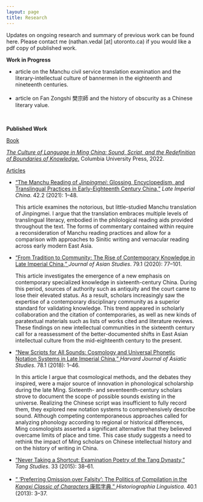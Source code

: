 ```yaml
---
layout: page
title: Research
---
```


<p>
Updates on ongoing research and summary of previous work can be found here. Please contact me (nathan.vedal [at] utoronto.ca) if you would like a pdf copy of published work.
</p>

<p>
  <b>Work in Progress</b>
</p>

<ul>
<li>
  article on the Manchu civil service translation examination and the literary-intellectual culture of bannermen in the eighteenth and nineteenth centuries.
</li>
<br>  
  <li>
  article on Fan Zongshi 樊宗師 and the history of obscurity as a Chinese literary value.
</li>
</ul>

  <br>
<p>
<b>Published Work</b>
</p>
<p>
  <u>Book</u>
  </p>

<a href="https://cup.columbia.edu/book/the-culture-of-language-in-ming-china/9780231200752/"> <i>The Culture of Language in Ming China: Sound, Script, and the Redefinition of Boundaries of Knowledge</i>.</a> Columbia University Press, 2022. 


  <u>Articles</u>

<ul>
<li>
 <a href="https://muse.jhu.edu/article/841263/"> “The Manchu Reading of <i>Jinpingmei</i>: Glossing, Encyclopedism, and Translingual Practices in Early-Eighteenth Century China,”</a> <i>Late Imperial China</i>. 42.2 (2021): 1–48.
</li>
<p>
This article examines the notorious, but little-studied Manchu translation of Jinpingmei. I argue that the translation embraces multiple levels of translingual literacy, embodied in the philological reading aids provided throughout the text. The forms of commentary contained within require a reconsideration of Manchu reading practices and allow for a comparison with approaches to Sinitic writing and vernacular reading across early modern East Asia.  
  </p>
<li>
<a href="https://www.cambridge.org/core/journals/journal-of-asian-studies/article/abs/from-tradition-to-community-the-rise-of-contemporary-knowledge-in-late-imperial-china/30ADE583D9489E807980184EF168F8C5/"> “From Tradition to Community: The Rise of Contemporary Knowledge in Late Imperial China,” </a> <i>Journal of Asian Studies</i>. 79.1 (2020): 77–101.
</li>
 <p>
This article investigates the emergence of a new emphasis on contemporary specialized knowledge in sixteenth-century China. During this period, sources of authority such as antiquity and the court came to lose their elevated status. As a result, scholars increasingly saw the expertise of a contemporary disciplinary community as a superior standard for validating knowledge. This trend appeared in scholarly collaboration and the citation of contemporaries, as well as new kinds of paratextual materials such as lists of works cited and literature reviews. These findings on new intellectual communities in the sixteenth century call for a reassessment of the better-documented shifts in East Asian intellectual culture from the mid-eighteenth century to the present.
  </p>
<li>
<a href="https://muse.jhu.edu/article/705115/"> “New Scripts for All Sounds: Cosmology and Universal Phonetic Notation Systems in Late Imperial China,” </a> <i>Harvard Journal of Asiatic Studies</i>. 78.1 (2018): 1–46.
</li>
 <p>
In this article I argue that cosmological methods, and the debates they inspired, were a major source of innovation in phonological scholarship during the late Ming. Sixteenth- and seventeenth-century scholars strove to document the scope of possible sounds existing in the universe. Realizing the Chinese script was insufficient to fully record them, they explored new notation systems to comprehensively describe sound. Although competing contemporaneous approaches called for analyzing phonology according to regional or historical differences, Ming cosmologists asserted a significant alternative that they believed overcame limits of place and time. This case study suggests a need to rethink the impact of Ming scholars on Chinese intellectual history and on the history of writing in China.
  </p>

<li>
<a href="https://www.tandfonline.com/doi/abs/10.1179/0737503415Z.00000000014?journalCode=ytng20/"> “Never Taking a Shortcut: Examination Poetry of the Tang Dynasty,” </a> <i>Tang Studies</i>. 33 (2015): 38–61.
</li>
 <br>   
<li>
<a href="https://benjamins.com/catalog/hl.40.1-2.02ved/"> “ ‘Preferring Omission over Falsity’: The Politics of Compilation in the <i>Kangxi Classic of Characters</i> 康熙字典,” </a> <i>Historiographia Linguistica</i>. 40.1 (2013): 3–37.
</li>
